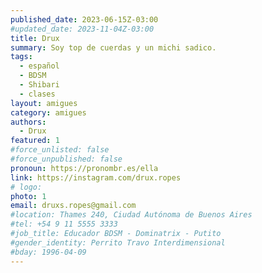 ```yaml
---
published_date: 2023-06-15Z-03:00
#updated_date: 2023-11-04Z-03:00
title: Drux
summary: Soy top de cuerdas y un michi sadico.
tags:
  - español
  - BDSM
  - Shibari
  - clases
layout: amigues
category: amigues
authors:
  - Drux
featured: 1
#force_unlisted: false
#force_unpublished: false
pronoun: https://pronombr.es/ella
link: https://instagram.com/drux.ropes
# logo:
photo: 1
email: druxs.ropes@gmail.com
#location: Thames 240, Ciudad Autónoma de Buenos Aires
#tel: +54 9 11 5555 3333
#job_title: Educador BDSM - Dominatrix - Putito
#gender_identity: Perrito Travo Interdimensional
#bday: 1996-04-09
---
```

<!-- TODO agregar fotos -->


